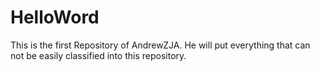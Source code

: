 # HelloWord
This is the first Repository of AndrewZJA. He will put everything that can not be easily classified into this repository.
